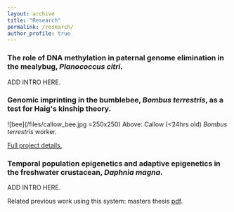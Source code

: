 ```yaml
---
layout: archive
title: "Research"
permalink: /research/
author_profile: true
---
```



<h3>The role of DNA methylation in paternal genome elimination in the mealybug, <i>Planococcus citri</i>.</h3>

ADD INTRO HERE.

<h3>Genomic imprinting in the bumblebee, <i>Bombus terrestris</i>, as a test for Haig's kinship theory.</h3>

![bee](/files/callow_bee.jpg =250x250)
Above: Callow (<24hrs old) <i>Bombus terrestris</i> worker.

[Full project details.](https://mooholl.github.io/research/bumblebees)



<h3>Temporal population epigenetics and adaptive epigenetics in the freshwater crustacean, <i>Daphnia magna</i>.</h3>

ADD INTRO HERE.

Related previous work using this system: masters thesis [pdf](https://www.dropbox.com/s/ub3srnksve91tu4/Hollie_Marshall_1493971.pdf?dl=0).